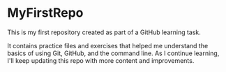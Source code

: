 # MyFirstRepo 

This is my first repository created as part of a GitHub learning task.

It contains practice files and exercises that helped me understand the basics of using Git, GitHub, and the command line. As I continue learning, I'll keep updating this repo with more content and improvements.
